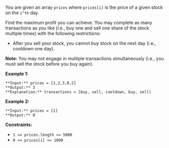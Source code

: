 You are given an array `prices` where `prices[i]` is the price of a given stock on the `i^th` day.

Find the maximum profit you can achieve. You may complete as many transactions as you like (i.e., buy one and sell one share of the stock multiple times) with the following restrictions:

* After you sell your stock, you cannot buy stock on the next day (i.e., cooldown one day).

**Note:** You may not engage in multiple transactions simultaneously (i.e., you must sell the stock before you buy again).

**Example 1:**


```
**Input:** prices = [1,2,3,0,2]
**Output:** 3
**Explanation:** transactions = [buy, sell, cooldown, buy, sell]

```

**Example 2:**


```
**Input:** prices = [1]
**Output:** 0

```

**Constraints:**

* `1 <= prices.length <= 5000`
* `0 <= prices[i] <= 1000`
